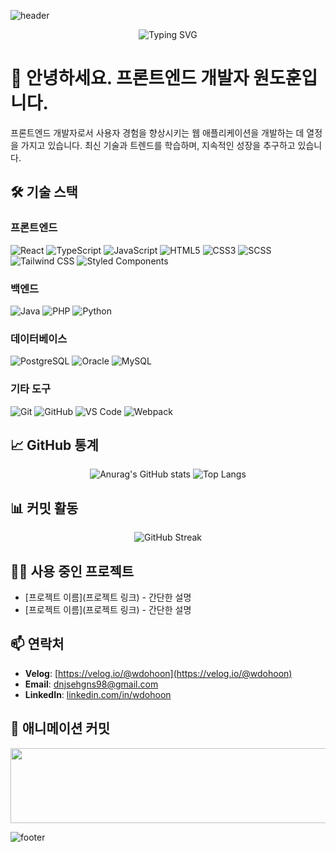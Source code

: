 ![header](https://capsule-render.vercel.app/api?type=waving&color=0:FF5733,100:1C1C1C&height=300&section=header&text=Frontend%20Developer%20Wondohoon&fontSize=50&fontColor=FFFFFF&animation=fadeIn)

<p align="center">
  <img src="https://readme-typing-svg.demolab.com?font=Fira+Code&size=30&duration=3000&pause=1000&color=FF5733&center=true&vCenter=true&width=435&lines=프론트엔드+개발자+원도훈입니다." alt="Typing SVG">
</p>

# 👋 안녕하세요. 프론트엔드 개발자 원도훈입니다.

프론트엔드 개발자로서 사용자 경험을 향상시키는 웹 애플리케이션을 개발하는 데 열정을 가지고 있습니다. 최신 기술과 트렌드를 학습하며, 지속적인 성장을 추구하고 있습니다.

## 🛠 기술 스택

### **프론트엔드**
![React](https://img.shields.io/badge/React-61DAFB?style=flat-square&logo=React&logoColor=white)
![TypeScript](https://img.shields.io/badge/TypeScript-3178C6?style=flat-square&logo=TypeScript&logoColor=white)
![JavaScript](https://img.shields.io/badge/JavaScript-F7DF1E?style=flat-square&logo=JavaScript&logoColor=black)
![HTML5](https://img.shields.io/badge/HTML5-E34F26?style=flat-square&logo=HTML5&logoColor=white)
![CSS3](https://img.shields.io/badge/CSS3-1572B6?style=flat-square&logo=CSS3&logoColor=white)
![SCSS](https://img.shields.io/badge/SCSS-CC6699?style=flat-square&logo=Sass&logoColor=white)
![Tailwind CSS](https://img.shields.io/badge/Tailwind_CSS-38B2AC?style=flat-square&logo=Tailwind%20CSS&logoColor=white)
![Styled Components](https://img.shields.io/badge/Styled_Components-DB7093?style=flat-square&logo=styled-components&logoColor=white)

### **백엔드**
![Java](https://img.shields.io/badge/Java-007396?style=flat-square&logo=Java&logoColor=white)
![PHP](https://img.shields.io/badge/PHP-777BB4?style=flat-square&logo=PHP&logoColor=white)
![Python](https://img.shields.io/badge/Python-3776AB?style=flat-square&logo=Python&logoColor=white)

### **데이터베이스**
![PostgreSQL](https://img.shields.io/badge/PostgreSQL-336791?style=flat-square&logo=PostgreSQL&logoColor=white)
![Oracle](https://img.shields.io/badge/Oracle-F80000?style=flat-square&logo=Oracle&logoColor=white)
![MySQL](https://img.shields.io/badge/MySQL-4479A1?style=flat-square&logo=MySQL&logoColor=white)

### **기타 도구**
![Git](https://img.shields.io/badge/Git-F05032?style=flat-square&logo=Git&logoColor=white)
![GitHub](https://img.shields.io/badge/GitHub-181717?style=flat-square&logo=GitHub&logoColor=white)
![VS Code](https://img.shields.io/badge/VS%20Code-007ACC?style=flat-square&logo=Visual%20Studio%20Code&logoColor=white)
![Webpack](https://img.shields.io/badge/Webpack-8DD6F9?style=flat-square&logo=Webpack&logoColor=black)

## 📈 GitHub 통계
<p align="center">
  <img src="https://github-readme-stats.vercel.app/api?username=wdohoon&show_icons=true&theme=radical&hide_border=true" alt="Anurag's GitHub stats" />
  <img src="https://github-readme-stats.vercel.app/api/top-langs/?username=wdohoon&layout=compact&theme=radical&hide_border=true" alt="Top Langs" />
</p>

## 📊 커밋 활동
<p align="center">
  <img src="https://github-readme-streak-stats.herokuapp.com/?user=wdohoon&theme=radical&hide_border=true&stroke=FF5733&background=1C1C1C" alt="GitHub Streak" />
</p>

## 🐱‍🏍 사용 중인 프로젝트
<!-- 프로젝트 목록을 추가하세요 -->
- [프로젝트 이름](프로젝트 링크) - 간단한 설명
- [프로젝트 이름](프로젝트 링크) - 간단한 설명

## 📫 연락처
- **Velog**: [https://velog.io/@wdohoon](https://velog.io/@wdohoon)
- **Email**: [dnjsehgns98@gmail.com](mailto:dnjsehgns98@gmail.com)
- **LinkedIn**: [linkedin.com/in/wdohoon](https://linkedin.com/in/wdohoon) <!-- 추가 연락처 예시 -->

## 🐾 애니메이션 커밋
<p align="center">
  
<a href="https://github.com/devxb/gitanimals">
  <img
    src="https://render.gitanimals.org/lines/wdohoon"
    width="600"
    height="120"
  />
</a>
  
</p>

![footer](https://capsule-render.vercel.app/api?type=waving&color=0:1C1C1C,100:FF5733&height=200&section=footer)

